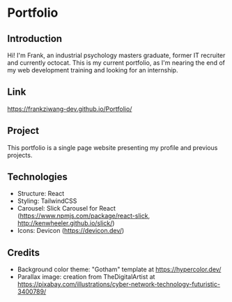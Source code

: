 # Portfolio
## Introduction
Hi! I'm Frank, an industrial psychology masters graduate, former IT recruiter and currently octocat.
This is my current portfolio, as I'm nearing the end of my web development training and looking for an internship.
## Link
https://frankziwang-dev.github.io/Portfolio/
## Project
This portfolio is a single page website presenting my profile and previous projects.
## Technologies
- Structure: React
- Styling: TailwindCSS
- Carousel: Slick Carousel for React (https://www.npmjs.com/package/react-slick, http://kenwheeler.github.io/slick/)
- Icons: Devicon (https://devicon.dev/)
## Credits  
- Background color theme: "Gotham" template at https://hypercolor.dev/
- Parallax image: creation from TheDigitalArtist at https://pixabay.com/illustrations/cyber-network-technology-futuristic-3400789/